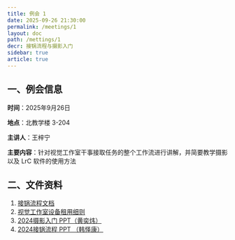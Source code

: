 ```yaml
---
title: 例会 1
date: 2025-09-26 21:30:00
permalink: /meetings/1
layout: doc
path: /mettings/1
decr: 接锅流程与摄影入门
sidebar: true
article: true
---
```


## 一、例会信息

**时间**：2025年9月26日

**地点**：北教学楼 3-204

**主讲人**：王梓宁

**主要内容**：针对视觉工作室干事接取任务的整个工作流进行讲解，并简要教学摄影以及 LrC 软件的使用方法

## 二、文件资料

1. [接锅流程文档](https://vs.laoguantx.cn/about/howtodo)
2. [视觉工作室设备租用细则](https://vs.laoguantx.cn/about/rent)
3. [2024摄影入门 PPT（黄奕炜）](https://laoguantx.top/摄影入门.ppt)
4. [2024接锅流程 PPT （韩怿康）](https://laoguantx.top/接锅流程.ppt)